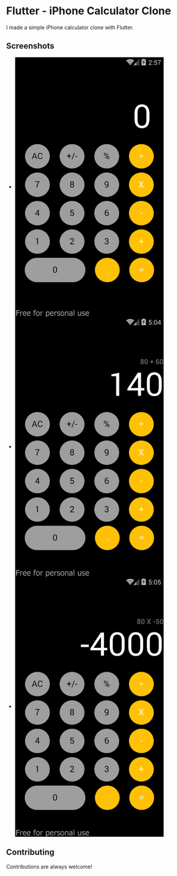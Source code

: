 
# Flutter - iPhone Calculator Clone
I made a simple iPhone calculator clone with Flutter.

## Screenshots
- <img align="center" width="400" height="700" src="screenshots/ss1.png">

- <img align="center" width="400" height="700" src="screenshots/ss2.png">

- <img align="center" width="400" height="700" src="screenshots/ss3.png">


## Contributing

Contributions are always welcome!
